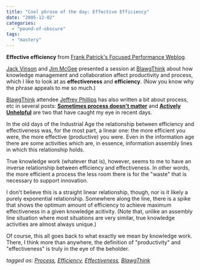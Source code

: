 ```yaml
---
title: "Cool phrase of the day: Effective Efficiency"
date: "2005-12-02"
categories: 
  - "pound-of-obscure"
tags: 
  - "mastery"
---
```


**Effective efficiency** from [Frank Patrick's Focused Performance Weblog](http://www.focusedperformance.com/2005_11_01_blarch.html#113261116022996963).  
  
[Jack Vinson](http://www.jackvinson.com/) and [Jim McGee](http://www.mcgeesmusings.net/) presented a session at [BlawgThink](http://www.blawgthink.com/) about how knowledge management and collaboration affect productivity and process, which I like to look at as **effectiveness** and **efficiency**. (Now you know why the phrase appeals to me so much.)  
  
[BlawgThink](http://www.blawgthink.com/) attendee [Jeffrey Phillips](http://workingsmarter.typepad.com/my_weblog/) has also written a bit about process, etc in several posts: [**Sometimes process doesn't matter**](http://workingsmarter.typepad.com/my_weblog/2005/11/sometimes_proce.html) and [**Actively Unhelpful**](http://workingsmarter.typepad.com/my_weblog/2005/10/actively_unhelp.html) are two that have caught my eye in recent days.  
  
In the old days of the Industrial Age the relationship between efficiency and effectiveness was, for the most part, a linear one: the more efficient you were, the more effective (productive) you were. Even in the information age there are some activities which are, in essence, information assembly lines in which this relationship holds.  
  
True knowledge work (whatever that is), however, seems to me to have an inverse relationship between efficiency and effectiveness. In other words, the more efficient a process the less room there is for the "waste" that is necessary to support innovation.  
  
I don't believe this is a straight linear relationship, though, nor is it likely a purely exponential relationship. Somewhere along the line, there is a spike that shows the optimum amount of efficiency to achieve maximum effectiveness in a given knowledge acitivity. (Note that, unlike an assembly line situation where most situations are very similar, true knowledge activities are almost always unique.)  
  
Of course, this all goes back to what exactly we mean by knowledge work. There, I think more than anywhere, the definition of "productivity" and "effectiveness" is truly in the eye of the beholder.  
  
_tagged as: [Process](http://technorati.com/tag/process), [Efficiency](http://technorati.com/tag/Efficiency), [Effectiveness](http://technorati.com/tag/effectiveness), [BlawgThink](http://technorati.com/tag/BlawgThink)_
